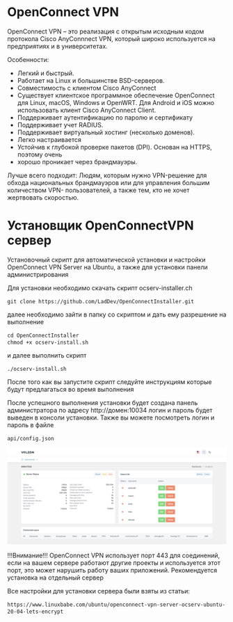 # OpenConnect VPN

OpenConnect VPN – это реализация с открытым исходным кодом протокола Cisco 
AnyConnnect VPN, который широко используется на предприятиях и в 
университетах.


Особенности:
- Легкий и быстрый.
- Работает на Linux и большинстве BSD-серверов.
- Совместимость с клиентом Cisco AnyConnect
- Существует клиентское программное обеспечение OpenConnect для Linux, 
macOS, Windows и OpenWRT. Для Android и iOS можно использовать клиент Cisco 
AnyConnect Client.
- Поддерживает аутентификацию по паролю и сертификату
- Поддерживает учет RADIUS.
- Поддерживает виртуальный хостинг (несколько доменов).
- Легко настраивается
- Устойчив к глубокой проверке пакетов (DPI). Основан на HTTPS, поэтому очень 
- хорошо проникает через брандмауэры.

Лучше всего подходит: Людям, которым нужно VPN-решение для обхода 
национальных брандмауэров или для управления большим количеством VPN-
пользователей, а также тем, кто не хочет жертвовать скоростью.

# Установщик OpenConnectVPN сервер
Установочный скрипт для автоматической установки и настройки OpenConnect VPN Server на Ubuntu, а также для установки панели администрирования

Для установки необходимо скачать скрипт ocserv-installer.ch
```
git clone https://github.com/LadDev/OpenConnectInstaller.git
```
далее необходимо зайти в папку со скриптом и дать ему разрешение на выполнение

```
cd OpenConnectInstaller
chmod +x ocserv-install.sh
```
и далее выполнить скрипт

```
./ocserv-install.sh
```
После того как вы запустите скрипт следуйте инструкциям которые будут предлагаться во время выполнения

После успешного выполнения установки будет создана панель администратора по адресу http://домен:10034 логин и пароль будет выведен в консоли установки. Также вы можете посмотреть логин и пароль в файле
```
api/config.json
```

![Описание изображения](screen_shot.png)


!!!Внимание!!! OpenConnect VPN использует порт 443 для соединений, если на вашем сервере работают другие проекты и используется этот порт, это может нарушить работу ваших приложений. 
Рекомендуется установка на отдельный сервер

Все настройки для установки сервера были взяты из статьи:
```url
https://www.linuxbabe.com/ubuntu/openconnect-vpn-server-ocserv-ubuntu-20-04-lets-encrypt
```
